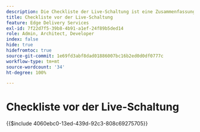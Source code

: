 ```yaml
---
description: Die Checkliste der Live-Schaltung ist eine Zusammenfassung der Best Practices, die beim Launch einer Website berücksichtigt werden sollten. Diese Schritte sind im Allgemeinen bewährte Verfahren. Es gibt jedoch einige Aspekte, die speziell für Adobe Experience Manager gelten.
title: Checkliste vor der Live-Schaltung
feature: Edge Delivery Services
exl-id: 7f22d7f5-39b8-4b91-a1ef-24f89b5ded14
role: Admin, Architect, Developer
index: false
hide: true
hidefromtoc: true
source-git-commit: 1e69fd3abf8dad01886007bc16b2ed0d0df0777c
workflow-type: tm+mt
source-wordcount: '34'
ht-degree: 100%

---
```


# Checkliste vor der Live-Schaltung

{{$include 4060ebc0-13ed-439d-92c3-808c69275705}}
